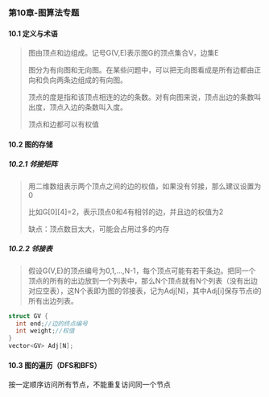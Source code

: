 ### 第10章-图算法专题

#### 10.1 定义与术语

> 图由顶点和边组成。记号G(V,E)表示图G的顶点集合V，边集E
>
> 图分为有向图和无向图。在某些问题中，可以把无向图看成是所有边都由正向和负向两条边组成的有向图。
>
> 顶点的度是指和该顶点相连的边的条数。对有向图来说，顶点出边的条数叫出度，顶点入边的条数叫入度。
>
> 顶点和边都可以有权值

#### 10.2 图的存储

##### 10.2.1 邻接矩阵

> 用二维数组表示两个顶点之间的边的权值，如果没有邻接，那么建议设置为0
>
> 比如G\[0][4]=2，表示顶点0和4有相邻的边，并且边的权值为2
>
> 缺点：顶点数目太大，可能会占用过多的内存

##### 10.2.2 邻接表

> 假设G(V,E)的顶点编号为0,1,…,N-1，每个顶点可能有若干条边。把同一个顶点的所有的出边放到一个列表中，那么N个顶点就有N个列表（没有出边对应空表），这N个表即为图的邻接表，记为Adj[N]，其中Adj[i]保存节点i的所有出边列表。

```c++
struct GV {
  int end;//边的终点编号
  int weight;//权值
}
vector<GV> Adj[N];
```

#### 10.3 图的遍历（DFS和BFS）

按一定顺序访问所有节点，不能重复访问同一个节点



